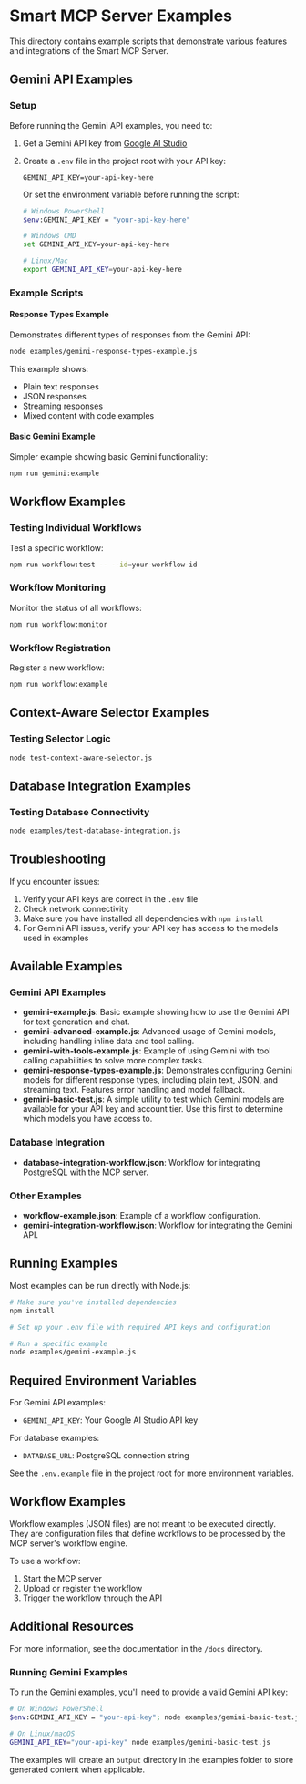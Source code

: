# Smart MCP Server Examples

This directory contains example scripts that demonstrate various features and integrations of the Smart MCP Server.

## Gemini API Examples

### Setup

Before running the Gemini API examples, you need to:

1. Get a Gemini API key from [Google AI Studio](https://aistudio.google.com/app/apikey)
2. Create a `.env` file in the project root with your API key:
   ```env
   GEMINI_API_KEY=your-api-key-here
   ```
   
   Or set the environment variable before running the script:
   
   ```bash
   # Windows PowerShell
   $env:GEMINI_API_KEY = "your-api-key-here"
   
   # Windows CMD
   set GEMINI_API_KEY=your-api-key-here
   
   # Linux/Mac
   export GEMINI_API_KEY=your-api-key-here
   ```

### Example Scripts

#### Response Types Example

Demonstrates different types of responses from the Gemini API:

```bash
node examples/gemini-response-types-example.js
```

This example shows:
- Plain text responses
- JSON responses
- Streaming responses
- Mixed content with code examples

#### Basic Gemini Example

Simpler example showing basic Gemini functionality:

```bash
npm run gemini:example
```

## Workflow Examples

### Testing Individual Workflows

Test a specific workflow:

```bash
npm run workflow:test -- --id=your-workflow-id
```

### Workflow Monitoring

Monitor the status of all workflows:

```bash
npm run workflow:monitor
```

### Workflow Registration

Register a new workflow:

```bash
npm run workflow:example
```

## Context-Aware Selector Examples

### Testing Selector Logic

```bash
node test-context-aware-selector.js
```

## Database Integration Examples

### Testing Database Connectivity

```bash
node examples/test-database-integration.js
```

## Troubleshooting

If you encounter issues:

1. Verify your API keys are correct in the `.env` file
2. Check network connectivity
3. Make sure you have installed all dependencies with `npm install`
4. For Gemini API issues, verify your API key has access to the models used in examples

## Available Examples

### Gemini API Examples

- **gemini-example.js**: Basic example showing how to use the Gemini API for text generation and chat.
- **gemini-advanced-example.js**: Advanced usage of Gemini models, including handling inline data and tool calling.
- **gemini-with-tools-example.js**: Example of using Gemini with tool calling capabilities to solve more complex tasks.
- **gemini-response-types-example.js**: Demonstrates configuring Gemini models for different response types, including plain text, JSON, and streaming text. Features error handling and model fallback.
- **gemini-basic-test.js**: A simple utility to test which Gemini models are available for your API key and account tier. Use this first to determine which models you have access to.

### Database Integration

- **database-integration-workflow.json**: Workflow for integrating PostgreSQL with the MCP server.

### Other Examples

- **workflow-example.json**: Example of a workflow configuration.
- **gemini-integration-workflow.json**: Workflow for integrating the Gemini API.

## Running Examples

Most examples can be run directly with Node.js:

```bash
# Make sure you've installed dependencies
npm install

# Set up your .env file with required API keys and configuration

# Run a specific example
node examples/gemini-example.js
```

## Required Environment Variables

For Gemini API examples:

- `GEMINI_API_KEY`: Your Google AI Studio API key

For database examples:

- `DATABASE_URL`: PostgreSQL connection string

See the `.env.example` file in the project root for more environment variables.

## Workflow Examples

Workflow examples (JSON files) are not meant to be executed directly. They are configuration files that define workflows to be processed by the MCP server's workflow engine.

To use a workflow:

1. Start the MCP server
2. Upload or register the workflow
3. Trigger the workflow through the API

## Additional Resources

For more information, see the documentation in the `/docs` directory.

### Running Gemini Examples

To run the Gemini examples, you'll need to provide a valid Gemini API key:

```bash
# On Windows PowerShell
$env:GEMINI_API_KEY = "your-api-key"; node examples/gemini-basic-test.js

# On Linux/macOS
GEMINI_API_KEY="your-api-key" node examples/gemini-basic-test.js
```

The examples will create an `output` directory in the examples folder to store generated content when applicable.
